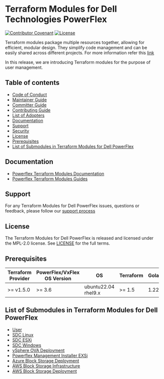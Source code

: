 <!--
Copyright (c) 2023-2024 Dell Inc., or its subsidiaries. All Rights Reserved.

Licensed under the Mozilla Public License Version 2.0 (the "License");
you may not use this file except in compliance with the License.
You may obtain a copy of the License at

    http://mozilla.org/MPL/2.0/


Unless required by applicable law or agreed to in writing, software
distributed under the License is distributed on an "AS IS" BASIS,
WITHOUT WARRANTIES OR CONDITIONS OF ANY KIND, either express or implied.
See the License for the specific language governing permissions and
limitations under the License.
-->
# Terraform Modules for Dell Technologies PowerFlex

[![Contributor Covenant](https://img.shields.io/badge/Contributor%20Covenant-v2.0%20adopted-ff69b4.svg)](about/CODE_OF_CONDUCT.md)
[![License](https://img.shields.io/badge/License-MPL_2.0-blue.svg)](LICENSE)

Terraform modules package multiple resources together, allowing for efficient, modular design. They simplify code management and can be easily shared across different projects. For more information refer this [link](https://developer.hashicorp.com/terraform/language/modules) 

In this release, we are introducing Terraform modules for the purpose of user management.

## Table of contents

* [Code of Conduct](https://github.com/dell/dell-terraform-providers/blob/main/docs/CODE_OF_CONDUCT.md)
* [Maintainer Guide](https://github.com/dell/dell-terraform-providers/blob/main/docs/MAINTAINER_GUIDE.md)
* [Committer Guide](https://github.com/dell/dell-terraform-providers/blob/main/docs/COMMITTER_GUIDE.md)
* [Contributing Guide](https://github.com/dell/dell-terraform-providers/blob/main/docs/CONTRIBUTING.md)
* [List of Adopters](https://github.com/dell/dell-terraform-providers/blob/main/docs/ADOPTERS.md)
* [Documentation](#documentation)
* [Support](#support)
* [Security](https://github.com/dell/dell-terraform-providers/blob/main/docs/SECURITY.md)
* [License](#license)
* [Prerequisites](#prerequisites)
* [List of Submodules in Terraform Modules for Dell PowerFlex](#list-of-submodules-in-terraform-modules-for-dell-powerflex)

## Documentation
- [Powerflex Terraform Modules Documentation](https://dell.github.io/terraform-docs/modules/storage/platforms/powerflex) 
- [Powerflex Terraform Modules Guides](https://github.com/dell/terraform-powerflex-modules/tree/main/guides)

## Support
For any Terraform Modules for Dell PowerFlex issues, questions or feedback, please follow our [support process](https://github.com/dell/dell-terraform-providers/blob/main/docs/SUPPORT.md)

## License
The Terraform Modules for Dell PowerFlex is released and licensed under the MPL-2.0 license. See [LICENSE](LICENSE) for the full terms.

## Prerequisites

| **Terraform Provider** | **PowerFlex/VxFlex OS Version** | **OS** | **Terraform** | **Golang** |
|------------------------|---------------------------------|--------|---------------|------------|
| >= v1.5.0              | >= 3.6        | ubuntu22.04 <br> rhel9.x | >= 1.5        | 1.22.x

## List of Submodules in Terraform Modules for Dell PowerFlex
  * [User](modules/user/README.md)
  * [SDC Linux](https://registry.terraform.io/modules/dell/modules/powerflex/latest/submodules/sdc_host_linux)
  * [SDC ESXi](https://registry.terraform.io/modules/dell/modules/powerflex/latest/submodules/sdc_host_esxi)
  * [SDC Windows](https://registry.terraform.io/modules/dell/modules/powerflex/latest/submodules/sdc_host_win)
  * [vSphere OVA Deployment](https://registry.terraform.io/modules/dell/modules/powerflex/latest/submodules/vsphere-ova-vm-deployment)
  * [Powerflex Management Installer EXSi](https://registry.terraform.io/modules/dell/modules/powerflex/latest/submodules/vsphere_pfmp_installation)
  * [Azure Block Storage Deployment](https://registry.terraform.io/modules/dell/modules/powerflex/latest/submodules/azure_pfmp)
  * [AWS Block Storage Infrastructure](https://registry.terraform.io/modules/dell/modules/powerflex/latest/submodules/aws_infra)
  * [AWS Block Storage Deployment](https://registry.terraform.io/modules/dell/modules/powerflex/latest/submodules/aws_install)
